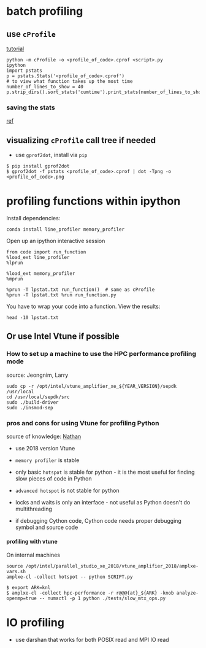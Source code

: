 # batch profiling
## use `cProfile`
[tutorial](https://docs.python.org/2/library/profile.html#module-cProfile)
```
python -m cProfile -o <profile_of_code>.cprof <script>.py
ipython
import pstats
p = pstats.Stats('<profile_of_code>.cprof')
# to view what function takes up the most time
number_of_lines_to_show = 40
p.strip_dirs().sort_stats('cumtime').print_stats(number_of_lines_to_show)
```
### saving the stats 
[ref](https://docs.python.org/2/library/profile.html#pstats.Stats.dump_stats)

## visualizing `cProfile` call tree if needed
* use `gprof2dot`, install via `pip`

```
$ pip install gprof2dot
$ gprof2dot -f pstats <profile_of_code>.cprof | dot -Tpng -o <profile_of_code>.png
```

# profiling functions within ipython
Install dependencies:
```
conda install line_profiler memory_profiler
```
Open up an ipython interactive session
```
from code import run_function
%load_ext line_profiler
%lprun

%load_ext memory_profiler
%mprun
```

```
%prun -T lpstat.txt run_function()  # same as cProfile 
%prun -T lpstat.txt %run run_function.py
```
You have to wrap your code into a function.
View the results:
```
head -10 lpstat.txt
```

## Or use Intel Vtune if possible

### How to set up a machine to use the HPC performance profiling mode 
source: Jeongnim, Larry
```
sudo cp -r /opt/intel/vtune_amplifier_xe_${YEAR_VERSION}/sepdk /usr/local
cd /usr/local/sepdk/src
sudo ./build-driver
sudo ./insmod-sep
```
### pros and cons for using Vtune for profiling Python
source of knowledge: [Nathan](nathan.g.greeneltch@intel.com)
* use 2018 version Vtune 
* `memory profiler` is stable 
* only basic `hotspot` is stable for python - it is the most useful for finding slow pieces of code in Python
* `advanced hotspot` is not stable for python
* locks and waits is only an interface - not useful as Python doesn't do multithreading

* if debugging Cython code, Cython code needs proper debugging symbol and source code

#### profiling with vtune 
On internal machines
```
source /opt/intel/parallel_studio_xe_2018/vtune_amplifier_2018/amplxe-vars.sh
amplxe-cl -collect hotspot -- python SCRIPT.py
```

```
$ export ARK=knl
$ amplxe-cl -collect hpc-performance -r r@@@{at}_${ARK} -knob analyze-openmp=true -- numactl -p 1 python ./tests/slow_mtx_ops.py 
```


# IO profiling 
* use darshan that works for both POSIX read and MPI IO read<Paste>
